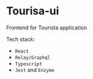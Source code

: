 # Tourisa-ui

Frontend for Tourista application

Tech stack:

- `React`
- `Relay/Graphql`
- `Typescript`
- `Jest` and `Enzyme`


